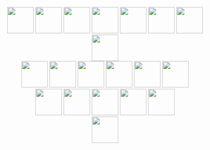 

<br>
<div align="center">
<img height="60px" src="https://cdn.jsdelivr.net/gh/devicons/devicon/icons/javascript/javascript-original.svg" />
<img height="60px" src="https://cdn.jsdelivr.net/gh/devicons/devicon/icons/typescript/typescript-original.svg" />
<img height="60px" src="https://cdn.jsdelivr.net/gh/devicons/devicon/icons/react/react-original-wordmark.svg" />
<img height="60px" src="https://cdn.jsdelivr.net/gh/devicons/devicon/icons/nextjs/nextjs-original.svg" />
<img height="60px" src="https://cdn.jsdelivr.net/gh/devicons/devicon/icons/html5/html5-original-wordmark.svg" />
<img height="60px" src="https://cdn.jsdelivr.net/gh/devicons/devicon/icons/css3/css3-original-wordmark.svg" />
<img height="60px" src="https://cdn.jsdelivr.net/gh/devicons/devicon/icons/sass/sass-original.svg" />
<img height="60px" src="https://cdn.jsdelivr.net/gh/devicons/devicon/icons/sequelize/sequelize-original.svg" />

</div>

<div align="center" >
<img height="60px" src="https://cdn.jsdelivr.net/gh/devicons/devicon/icons/materialui/materialui-original.svg" />
<img height="60px" src="https://cdn.jsdelivr.net/gh/devicons/devicon/icons/nodejs/nodejs-original.svg" />
<img height="60px" src="https://cdn.jsdelivr.net/gh/devicons/devicon/icons/mongodb/mongodb-original-wordmark.svg" />
<img height="60px" src="https://cdn.jsdelivr.net/gh/devicons/devicon/icons/mysql/mysql-original.svg" />
<img height="60px" src="https://cdn.jsdelivr.net/gh/devicons/devicon/icons/git/git-original-wordmark.svg" />
<img height="60px" src="https://cdn.jsdelivr.net/gh/devicons/devicon/icons/github/github-original-wordmark.svg" />
</div>

<div align="center">
<img height="60px" src="https://cdn.jsdelivr.net/gh/devicons/devicon/icons/figma/figma-original.svg" />
<img height="60px" src="https://cdn.jsdelivr.net/gh/devicons/devicon/icons/vscode/vscode-original.svg" />
<img height="60px" src="https://cdn.jsdelivr.net/gh/devicons/devicon/icons/express/express-original.svg" />
<img height="60px" src="https://cdn.jsdelivr.net/gh/devicons/devicon/icons/markdown/markdown-original.svg" />
<img height="60px" src="https://cdn.jsdelivr.net/gh/devicons/devicon/icons/graphql/graphql-plain-wordmark.svg" />
</div>

<div align="center">
<img height="60px" src="https://cdn.jsdelivr.net/gh/devicons/devicon/icons/elixir/elixir-original-wordmark.svg" />
</div>
